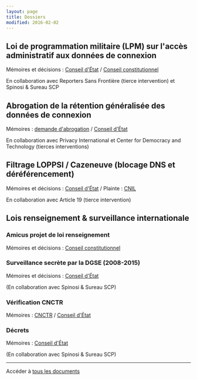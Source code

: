 ```yaml
---
layout: page
title: Dossiers
modified: 2016-02-02
---
```



## Loi de programmation militaire (LPM) sur l'accès administratif aux données de connexion

Mémoires et décisions : [Conseil d'État][lpmCEtat] / [Conseil constitutionnel][lpmCConst]

En collaboration avec Reporters Sans Frontière (tierce intervention)
et Spinosi & Sureau SCP

## Abrogation de la rétention généralisée des données de connexion

Mémoires : [demande d'abrogation][abrogationretentiondemande] / [Conseil d'État][abrogationretentionCEtat]

En collaboration avec Privacy International et Center for Democracy and Technology (tierces interventions)

## Filtrage LOPPSI / Cazeneuve (blocage DNS et déréférencement)

Mémoires et décisions : [Conseil d'État][filtragecazeneuveCEtat] / Plainte : [CNIL][filtragecazeneuveCnil]

En collaboration avec Article 19 (tierce intervention)

## Lois renseignement & surveillance internationale

### Amicus projet de loi renseignement

Mémoires et décisions : [Conseil constitutionnel][amicusrenseignement]

### Surveillance secrète par la DGSE (2008-2015)

Mémoires et décisions : [Conseil d'État][secretdgseCEtat]

(En collaboration avec Spinosi & Sureau SCP)

### Vérification CNCTR

Mémoires : [CNCTR][verificationcnctrCnctr] / [Conseil d'État][verificationcnctrCEtat]


### Décrets

Mémoires : [Conseil d'État][renseignementCEtat] 

(En collaboration avec Spinosi & Sureau SCP)

[abrogationretentiondemande]: /recours/abrogationretention/demande/
[abrogationretentionCEtat]: /recours/abrogationretention/CEtat/
[amicusrenseignement]: /recours/amicusrenseignement/
[filtragecazeneuveCEtat]: /recours/filtragecazeneuve/CEtat/
[filtragecazeneuveCnil]: /recours/filtragecazeneuve/Cnil/
[lpmCEtat]: /recours/lpm/CEtat/
[lpmCConst]: /recours/lpm/CConst/
[renseignementCEtat]: /recours/renseignement/CEtat/
[secretdgseCEtat]: /recours/secretdgse/CEtat/
[verificationcnctrCnctr]: /recours/verificationcnctr/Cnctr/
[verificationcnctrCEtat]: /recours/verificationcnctr/CEtat/


----------

Accéder à [tous les documents](/recours/)

